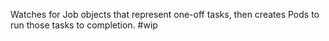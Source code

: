 Watches for Job objects that represent one-off tasks, then creates Pods to run those tasks to completion.
#wip
